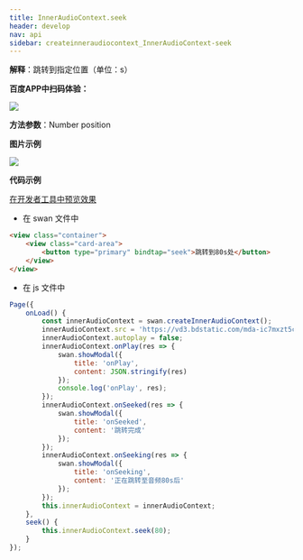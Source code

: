 ```yaml
---
title: InnerAudioContext.seek
header: develop
nav: api
sidebar: createinneraudiocontext_InnerAudioContext-seek
---
```





**解释**：跳转到指定位置（单位：s）

**百度APP中扫码体验：**

<img src="https://b.bdstatic.com/miniapp/assets/images/doc_demo/fragment_InnerAudioContextSeek.png"  class="demo-qrcode-image" />

**方法参数**：Number position

**图片示例**

<div class="m-doc-custom-examples">
    <div class="m-doc-custom-examples-correct">
        <img src="https://b.bdstatic.com/miniapp/images/InnerAudioContextSeek.gif">
    </div>
    <div class="m-doc-custom-examples-correct">
        <img src=" ">
    </div>
    <div class="m-doc-custom-examples-correct">
        <img src=" ">
    </div>     
</div>

**代码示例**

<a href="swanide://fragment/d212ce57dba7b428a1e69e94dda9deae1574540027838" title="在开发者工具中预览效果" target="_self">在开发者工具中预览效果</a>

* 在 swan 文件中

```html
<view class="container">
    <view class="card-area">
        <button type="primary" bindtap="seek">跳转到80s处</button>
    </view>
</view>
```

* 在 js 文件中

```javascript
Page({
    onLoad() {
        const innerAudioContext = swan.createInnerAudioContext();
        innerAudioContext.src = 'https://vd3.bdstatic.com/mda-ic7mxzt5cvz6f4y5/mda-ic7mxzt5cvz6f4y5.mp3';
        innerAudioContext.autoplay = false;
        innerAudioContext.onPlay(res => {
            swan.showModal({
                title: 'onPlay',
                content: JSON.stringify(res)
            });
            console.log('onPlay', res);
        });
        innerAudioContext.onSeeked(res => {
            swan.showModal({
                title: 'onSeeked',
                content: '跳转完成'
            });
        });
        innerAudioContext.onSeeking(res => {
            swan.showModal({
                title: 'onSeeking',
                content: '正在跳转至音频80s后'
            });
        });
        this.innerAudioContext = innerAudioContext;
    },
    seek() {
        this.innerAudioContext.seek(80);
    }
});
```
